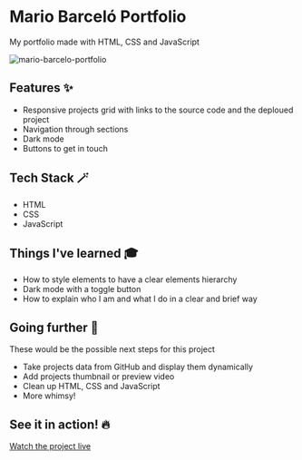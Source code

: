 # Mario Barceló Portfolio

My portfolio made with HTML, CSS and JavaScript

![mario-barcelo-portfolio](https://user-images.githubusercontent.com/44384270/212467862-64434e66-903f-45e5-8cdd-45063dac0ccd.png)

## Features ✨

- Responsive projects grid with links to the source code and the deploued project
- Navigation through sections
- Dark mode
- Buttons to get in touch

## Tech Stack 🪄

- HTML
- CSS
- JavaScript

## Things I've learned 🎓

- How to style elements to have a clear elements hierarchy
- Dark mode with a toggle button
- How to explain who I am and what I do in a clear and brief way

## Going further 🚀

These would be the possible next steps for this project

- Take projects data from GitHub and display them dynamically
- Add projects thumbnail or preview video
- Clean up HTML, CSS and JavaScript
- More whimsy!

## See it in action! 🔥

[Watch the project live](https://mariobarcelo.dev/)
